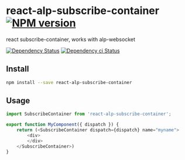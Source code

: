 # react-alp-subscribe-container [![NPM version][npm-image]][npm-url]

react subscribe-container, works with alp-websocket

[![Dependency Status][daviddm-image]][daviddm-url]
[![Dependency ci Status][dependencyci-image]][dependencyci-url]

## Install

```sh
npm install --save react-alp-subscribe-container
```

## Usage

```js
import SubscribeContainer from 'react-alp-subscribe-container';

export function MyComponent({ dispatch }) {
    return (<SubscribeContainer dispatch={dispatch} name="myname">
        <div>
        </div>
    </SubscribeContainer>)
}
```

[npm-image]: https://img.shields.io/npm/v/react-alp-subscribe-container.svg?style=flat-square
[npm-url]: https://npmjs.org/package/react-alp-subscribe-container
[daviddm-image]: https://david-dm.org/alpjs/react-alp-subscribe-container.svg?style=flat-square
[daviddm-url]: https://david-dm.org/alpjs/react-alp-subscribe-container
[dependencyci-image]: https://dependencyci.com/github/alpjs/react-alp-subscribe-container/badge?style=flat-square
[dependencyci-url]: https://dependencyci.com/github/alpjs/react-alp-subscribe-container

